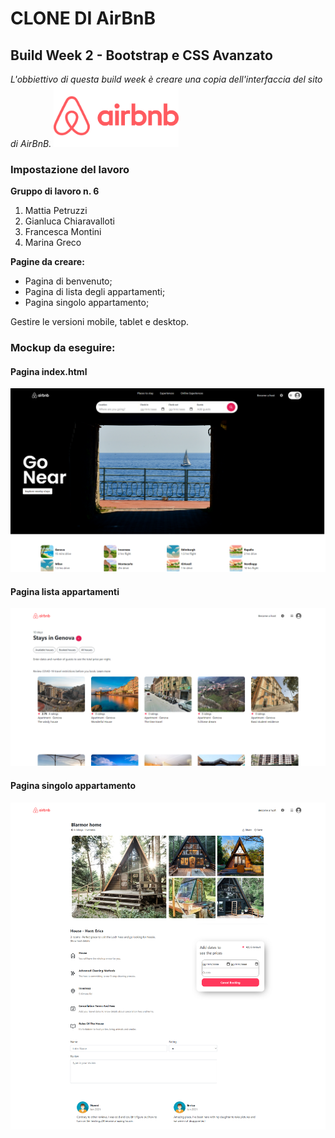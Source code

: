 # CLONE DI AirBnB
## Build Week 2 - Bootstrap e CSS Avanzato

_L'obbiettivo di questa build week è creare una copia dell'interfaccia del sito di AirBnB._
<img src="./assets/logo-pink.png" width="200px" id="secondLogo" alt="logo pink AirBnB">

### Impostazione del lavoro

**Gruppo di lavoro n. 6**

1. Mattia Petruzzi
2. Gianluca Chiaravalloti
3. Francesca Montini
4. Marina Greco

**Pagine da creare:**
* Pagina di benvenuto;
* Pagina di lista degli appartamenti;
* Pagina singolo appartamento;

Gestire le versioni mobile, tablet e desktop.

### Mockup da eseguire:
#### Pagina index.html
<img src="./mockup/airbnb1.png" width="700px" id="secondLogo" alt="logo pink AirBnB">

#### Pagina lista appartamenti
<img src="./mockup/airbnb2.png" width="700px" id="secondLogo" alt="logo pink AirBnB">

#### Pagina singolo appartamento
<img src="./mockup/airbnb3.png" width="700px" id="secondLogo" alt="logo pink AirBnB">
